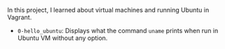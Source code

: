 In this project, I learned about virtual machines and running Ubuntu in Vagrant.

* `0-hello_ubuntu`: Displays what the command `uname` prints when run in Ubuntu VM without any option.
